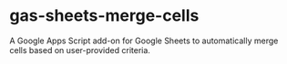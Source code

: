# gas-sheets-merge-cells
A Google Apps Script add-on for Google Sheets to automatically merge cells based on user-provided criteria.
